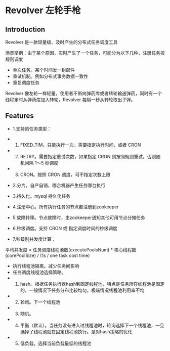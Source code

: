 # Revolver 左轮手枪
## Introduction
Revolver 是一款轻量级、及时产生的分布式任务调度工具

场景举例：由于某个原因，实时产生了一个任务，可能分为以下几种，注册任务按规则调度
- 单次任务。某个时间发一封邮件
- 重试机制。例如分布式事务数据一致性
- 重复调度任务

Revolver 像左轮一样轻量，使用者不断向弹药库或者转轮输送弹药，同时有一个线程定时从弹药库加入转轮，Revolver 每隔一秒从转轮取出子弹。
## Features
- 1.支持的任务类型：
- 1. FIXED_TIM。只能执行一次，需要指定执行时间，或者 CRON
- 2. RETRY。需要指定重试次数，如果指定 CRON 则按照规则重试，否则随机间隔 1～5 秒调度
- 3. CRON。按照 CRON 调度，可不指定次数上限

- 2.分片。自产自销，哪台机器产生任务哪台执行
- 3.持久化。mysql 持久化任务
- 4.注册中心。所有执行任务的节点都注册到zookeeper
- 5.故障转移。节点故障时，由zookeeper通知其他可用节点分摊任务
- 6.秒级调度。支持 CRON 或 指定调度时间的秒级调度

- 7.秒级别并发度计算：

平均并发度 = 任务调度线程池数(executePoolsNum) * 核心线程数(corePoolSize) / (1s / one task cost time)
- 执行线程池隔离。减少任务间影响
- 任务调度线程池选择策略。
- 1. hash。根据任务执行器hash到固定线程池，特点是任务所在线程池是固定的，一般情况下任务分布比较均匀，极端情况线程池利用率不均
- 2. 轮询。下一个线程池
- 3. 随机。
- 4. 平衡（默认）。当任务没有进入过线程池时，轮询选择下一个线程池，一旦选择了线程池就在固定线程池执行。是对hash策略的优化
- 5. 低负载。选择当前负载最低的线程池